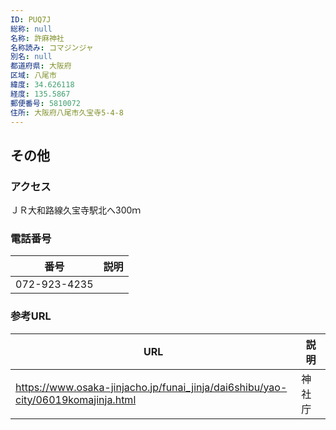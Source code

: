 ```yaml
---
ID: PUQ7J
総称: null
名称: 許麻神社
名称読み: コマジンジャ
別名: null
都道府県: 大阪府
区域: 八尾市
緯度: 34.626118
経度: 135.5867
郵便番号: 5810072
住所: 大阪府八尾市久宝寺5-4-8
---
```


## その他

### アクセス

ＪＲ大和路線久宝寺駅北へ300ｍ

### 電話番号

| 番号         | 説明 |
| ------------ | ---- |
| 072-923-4235 |      |

### 参考URL

| URL                                                                              | 説明   |
| -------------------------------------------------------------------------------- | ------ |
| https://www.osaka-jinjacho.jp/funai_jinja/dai6shibu/yao-city/06019komajinja.html | 神社庁 |
